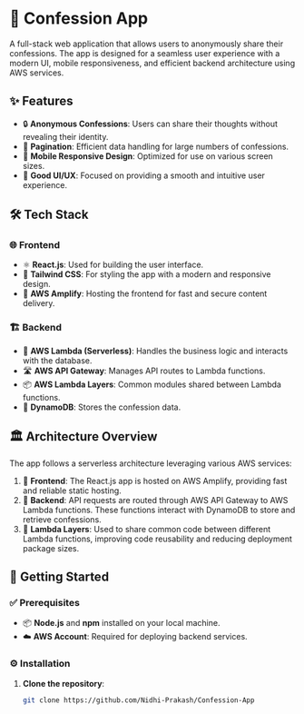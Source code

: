 # 📝 Confession App

A full-stack web application that allows users to anonymously share their confessions. The app is designed for a seamless user experience with a modern UI, mobile responsiveness, and efficient backend architecture using AWS services.

## ✨ Features

- 🔒 **Anonymous Confessions**: Users can share their thoughts without revealing their identity.
- 📜 **Pagination**: Efficient data handling for large numbers of confessions.
- 📱 **Mobile Responsive Design**: Optimized for use on various screen sizes.
- 🎨 **Good UI/UX**: Focused on providing a smooth and intuitive user experience.

## 🛠️ Tech Stack

### 🌐 Frontend
- ⚛️ **React.js**: Used for building the user interface.
- 🎨 **Tailwind CSS**: For styling the app with a modern and responsive design.
- 🚀 **AWS Amplify**: Hosting the frontend for fast and secure content delivery.

### 🏗️ Backend
- 🧩 **AWS Lambda (Serverless)**: Handles the business logic and interacts with the database.
- 🛣️ **AWS API Gateway**: Manages API routes to Lambda functions.
- 📦 **AWS Lambda Layers**: Common modules shared between Lambda functions.
- 💾 **DynamoDB**: Stores the confession data.

## 🏛️ Architecture Overview

The app follows a serverless architecture leveraging various AWS services:
1. 🎉 **Frontend**: The React.js app is hosted on AWS Amplify, providing fast and reliable static hosting.
2. 🔄 **Backend**: API requests are routed through AWS API Gateway to AWS Lambda functions. These functions interact with DynamoDB to store and retrieve confessions.
3. 📂 **Lambda Layers**: Used to share common code between different Lambda functions, improving code reusability and reducing deployment package sizes.

## 🚀 Getting Started

### ✅ Prerequisites

- 📦 **Node.js** and **npm** installed on your local machine.
- ☁️ **AWS Account**: Required for deploying backend services.

### ⚙️ Installation

1. **Clone the repository**:
   ```bash
   git clone https://github.com/Nidhi-Prakash/Confession-App

